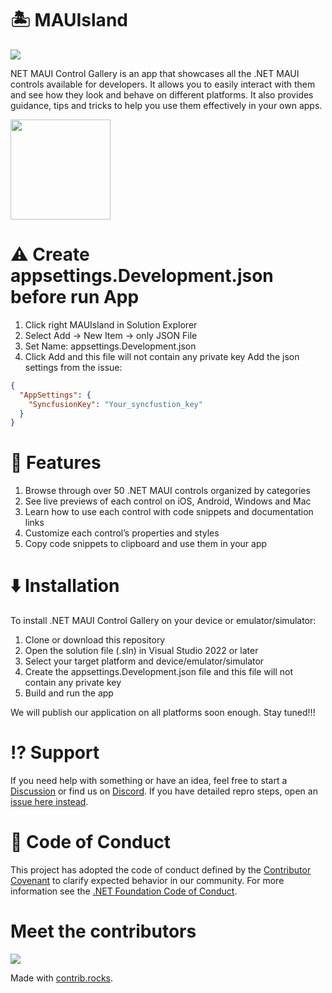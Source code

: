 # 🏝️ MAUIsland

![](showcases/projectmockup.png)

NET MAUI Control Gallery is an app that showcases all the .NET MAUI controls available for developers. It allows you to easily interact with them and see how they look and behave on different platforms. It also provides guidance, tips and tricks to help you use them effectively in your own apps.

[<img src="https://developer.microsoft.com/en-us/store/badges/images/English_get-it-from-MS.png" width="160">](https://www.microsoft.com/store/productId/9NLQ0J5P471L)

# ⚠️ Create appsettings.Development.json before run App
1. Click right MAUIsland in Solution Explorer
2. Select Add -> New Item -> only JSON File
3. Set Name: appsettings.Development.json
4. Click Add and this file will not contain any private key
Add the json settings from the issue:
```json
{
  "AppSettings": {
    "SyncfusionKey": "Your_syncfustion_key"
  }
}
```

# 🚀 Features

1. Browse through over 50 .NET MAUI controls organized by categories
2. See live previews of each control on iOS, Android, Windows and Mac
3. Learn how to use each control with code snippets and documentation links
4. Customize each control’s properties and styles
5. Copy code snippets to clipboard and use them in your app

# ⬇️ Installation
To install .NET MAUI Control Gallery on your device or emulator/simulator:

1. Clone or download this repository
2. Open the solution file (.sln) in Visual Studio 2022 or later
3. Select your target platform and device/emulator/simulator
4. Create the appsettings.Development.json file and this file will not contain any private key
5. Build and run the app

We will publish our application on all platforms soon enough. Stay tuned!!!

# ⁉ Support

If you need help with something or have an idea, feel free to start a [Discussion](https://github.com/CommunityToolkit/WindowsCommunityToolkit/discussions) or find us on [Discord](https://discord.gg/edgzveQ9KN). If you have detailed repro steps, open an [issue here instead](https://github.com/Strypper/mauisland/issues/new/choose).

# 📄 Code of Conduct

This project has adopted the code of conduct defined by the [Contributor Covenant](http://contributor-covenant.org/)
to clarify expected behavior in our community.
For more information see the [.NET Foundation Code of Conduct](CODE_OF_CONDUCT.md).

# Meet the contributors
<a href="https://github.com/Strypper/MAUIsland/graphs/contributors">
  <img src="https://contrib.rocks/image?repo=Strypper/MAUIsland" />
</a>

Made with [contrib.rocks](https://contrib.rocks).
